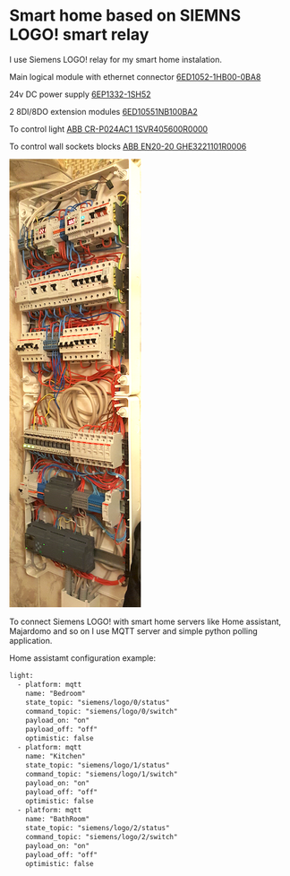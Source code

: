 # Smart home based on SIEMNS LOGO! smart relay
I use Siemens LOGO! relay for my smart home instalation.

Main logical module with ethernet connector [6ED1052-1HB00-0BA8](https://mall.industry.siemens.com/mall/en/us/Catalog/Product/6ED10521HB000BA8)

24v DC power supply [6EP1332-1SH52](https://mall.industry.siemens.com/mall/en/ww/Catalog/Product/6EP1332-1SH52) 

2 8DI/8DO extension modules [6ED10551NB100BA2](https://mall.industry.siemens.com/mall/en/us/Catalog/Product/6ED1055-1NB10-0BA2)

To control light [ABB CR-P024AC1 1SVR405600R0000](http://new.abb.com/products/1SVR405600R0000/cr-p024ac1-pluggable-interface-relay-1c-o-a1-a2-24vac-250v-16a)

To control wall sockets blocks [ABB EN20-20 GHE3221101R0006](http://new.abb.com/products/GHE3221101R0006/en20-20-230v-50hz-installation-contactor)

![pic](./SmartHomeStand.png)

To connect Siemens LOGO! with smart home servers like Home assistant, Majardomo and so on I use MQTT server and simple python polling application.

Home assistamt configuration example:
```
light:
  - platform: mqtt
    name: "Bedroom"
    state_topic: "siemens/logo/0/status"
    command_topic: "siemens/logo/0/switch"
    payload_on: "on"
    payload_off: "off"
    optimistic: false
  - platform: mqtt
    name: "Kitchen"
    state_topic: "siemens/logo/1/status"
    command_topic: "siemens/logo/1/switch"
    payload_on: "on"
    payload_off: "off"
    optimistic: false
  - platform: mqtt
    name: "BathRoom"
    state_topic: "siemens/logo/2/status"
    command_topic: "siemens/logo/2/switch"
    payload_on: "on"
    payload_off: "off"
    optimistic: false
```


